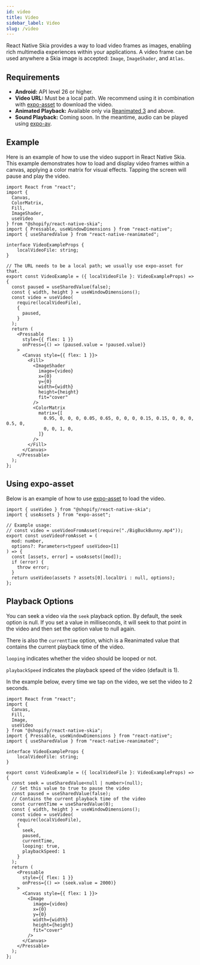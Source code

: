 ```yaml
---
id: video
title: Video
sidebar_label: Video
slug: /video
---
```


React Native Skia provides a way to load video frames as images, enabling rich multimedia experiences within your applications. A video frame can be used anywhere a Skia image is accepted: `Image`, `ImageShader`, and `Atlas`.

## Requirements

- **Android:** API level 26 or higher.
- **Video URL:** Must be a local path. We recommend using it in combination with [expo-asset](https://docs.expo.dev/versions/latest/sdk/asset/) to download the video.
- **Animated Playback:** Available only via [Reanimated 3](/docs/animations/animations) and above.
- **Sound Playback:** Coming soon. In the meantime, audio can be played using [expo-av](https://docs.expo.dev/versions/latest/sdk/av/).

## Example

Here is an example of how to use the video support in React Native Skia. This example demonstrates how to load and display video frames within a canvas, applying a color matrix for visual effects. Tapping the screen will pause and play the video.

```tsx twoslash
import React from "react";
import {
  Canvas,
  ColorMatrix,
  Fill,
  ImageShader,
  useVideo
} from "@shopify/react-native-skia";
import { Pressable, useWindowDimensions } from "react-native";
import { useSharedValue } from "react-native-reanimated";

interface VideoExampleProps {
    localVideoFile: string;
}

// The URL needs to be a local path; we usually use expo-asset for that.
export const VideoExample = ({ localVideoFile }: VideoExampleProps) => {
  const paused = useSharedValue(false);
  const { width, height } = useWindowDimensions();
  const video = useVideo(
    require(localVideoFile),
    {
      paused,
    }
  );
  return (
    <Pressable
      style={{ flex: 1 }}
      onPress={() => (paused.value = !paused.value)}
    >
      <Canvas style={{ flex: 1 }}>
        <Fill>
          <ImageShader
            image={video}
            x={0}
            y={0}
            width={width}
            height={height}
            fit="cover"
          />
          <ColorMatrix
            matrix={[
              0.95, 0, 0, 0, 0.05, 0.65, 0, 0, 0, 0.15, 0.15, 0, 0, 0, 0.5, 0,
              0, 0, 1, 0,
            ]}
          />
        </Fill>
      </Canvas>
    </Pressable>
  );
};
```

## Using expo-asset

Below is an example of how to use [expo-asset](https://docs.expo.dev/versions/latest/sdk/asset/) to load the video.

```tsx twoslash
import { useVideo } from "@shopify/react-native-skia";
import { useAssets } from "expo-asset";

// Example usage:
// const video = useVideoFromAsset(require("./BigBuckBunny.mp4"));
export const useVideoFromAsset = (
  mod: number,
  options?: Parameters<typeof useVideo>[1]
) => {
  const [assets, error] = useAssets([mod]);
  if (error) {
    throw error;
  }
  return useVideo(assets ? assets[0].localUri : null, options);
};
```

## Playback Options

You can seek a video via the `seek` playback option. By default, the seek option is null. If you set a value in milliseconds, it will seek to that point in the video and then set the option value to null again.

There is also the `currentTime` option, which is a Reanimated value that contains the current playback time of the video.

`looping` indicates whether the video should be looped or not.

`playbackSpeed` indicates the playback speed of the video (default is 1).

In the example below, every time we tap on the video, we set the video to 2 seconds.

```tsx twoslash
import React from "react";
import {
  Canvas,
  Fill,
  Image,
  useVideo
} from "@shopify/react-native-skia";
import { Pressable, useWindowDimensions } from "react-native";
import { useSharedValue } from "react-native-reanimated";

interface VideoExampleProps {
    localVideoFile: string;
}

export const VideoExample = ({ localVideoFile }: VideoExampleProps) => {
  const seek = useSharedValue<null | number>(null);
  // Set this value to true to pause the video
  const paused = useSharedValue(false);
  // Contains the current playback time of the video
  const currentTime = useSharedValue(0);
  const { width, height } = useWindowDimensions();
  const video = useVideo(
    require(localVideoFile),
    {
      seek,
      paused,
      currentTime,
      looping: true,
      playbackSpeed: 1
    }
  );
  return (
    <Pressable
      style={{ flex: 1 }}
      onPress={() => (seek.value = 2000)}
    >
      <Canvas style={{ flex: 1 }}>
        <Image
          image={video}
          x={0}
          y={0}
          width={width}
          height={height}
          fit="cover"
        />
      </Canvas>
    </Pressable>
  );
};
```